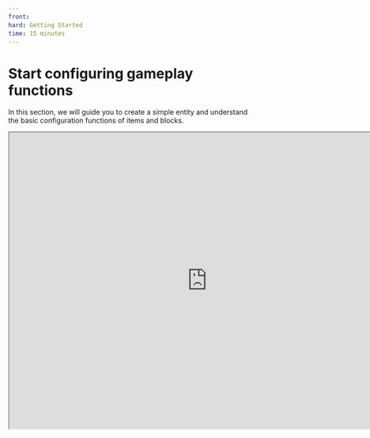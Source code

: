```yaml
---
front: 
hard: Getting Started
time: 15 minutes
---
```

# Start configuring gameplay functions

In this section, we will guide you to create a simple entity and understand the basic configuration functions of items and blocks.

<iframe src="https://cc.163.com/act/m/daily/iframeplayer/?id=632862a66b13db499d094757" width="800" height="600" allow="fullscreen"/>

## Entity

After learning the basic gameplay tutorial, I believe everyone must have a basic understanding of entities. Then for an entity, its AI and behavior are crucial. Next, we will guide you to create and configure a simple entity.

First, after opening the Minecraft development workbench, create a blank add-on package, and then enter the editor.

In the level editor, click the New button, find the entity in the Configuration category, and click Next.

![](./images/01.png)

In the data template, we select a zombie template and name it `custom_zombie` as an example.

![](./images/02.png)

Then in the property panel on the right, you can see the various properties of this new custom zombie.

![](./images/03.png)

Let's take a look at all the properties of this custom zombie. You can see that there are three major categories of properties for an entity to configure in the editor. They are

- Basic properties
- Behavior package components
- Resource package components

### Basic properties

In the basic properties, you can see the identifier of our custom entity. This cannot be modified in the editor, but we can use the summon command in the game with the identifier to summon the entity of the custom zombie we configured.

At the same time, you can also configure the in-game name here, that is, the name it displays in the game. For example, in the figure below, we change it to `Custom Zombie`, so if we are killed by this zombie in the game, the death message will show Custom Zombie.

The checkboxes behind Natural Generation and Summon Generation represent whether this entity is allowed to be generated in this way. Move the mouse over the name of the attribute, and if there is a comment, the comment of this attribute will be displayed, as shown in the figure below.

> Can be generated using /summon

![](./images/04.png)

### Behavior Pack Components


Here we need to introduce a concept. All add-on packs for the Bedrock Edition of Minecraft are divided into two packages: behavior packs and resource packs. As the name implies, behavior packs are packages that define behaviors, while resource packs are mainly artistic resources such as pictures, audio, and models.

Therefore, our behavior pack component is mainly responsible for configuring some definitions of the behavior logic of this entity, such as whether this zombie will catch fire, how much health it has, how much attack power it has, how it attacks, and so on.

Click the `Add Attribute` button on the right side of the behavior pack component to select and add some available behavior attributes that are not in the current entity.

![](./images/05.png)

In the pop-up window of adding attributes, you can clearly see the English name, data type, Chinese name, and description of the feature. We can find the attributes we want to add or delete here, and click the adjustment button in the lower right corner to adjust the entity behavior.

> Careful students may have discovered the data type column
>
> So most of the data types here are Dict, what does it mean?
>
> Dict is a dictionary, which can be understood as a mapping, indicating that this configuration item has many sub-parameters that can be set.
>
> There are many data types. Here are some basic data types and their popular explanations for reference
>
> | Data Type | Definition |
> | :------: | :-----------------: |
> | Bool | Boolean value (true/false, yes/no) |
> | Int | Integer (1,2,100) |
> | Float | Real number (3.1415,0.0001) |
> | Str | Text (Hello, my world) |

At the same time, we can also search for keywords in the `Search...` window, such as searching for `burning in the sun`.

![](./images/41.png)

Next, we can try to modify the behavior so that this zombie does not burn in the sun.

![](./images/06.png)

Find the attribute of burning in the sun, hover the mouse over this word, and you can see the specific meaning of this attribute. Although it does not support editing, we can delete it. Click the trash can icon on the right to delete this attribute. After deleting it, we enter the game to check the effect.

After entering the game, we have two ways to generate this custom monster, one is to use the summon command, and the other is to use the spawn egg.

Find the identifier of our custom entity in the editor, for example, mine is `afhui:custom_zombie`, just enter `/summon afhui:custom_zombie` in the game

![](./images/07.png)

You can see that our custom zombie is successfully summoned and will not burn in the sun.

You can also use the spawn egg to generate this creature. In the spawn egg category of the creative inventory, find the spawn egg containing the entity identifier and use it like the original spawn egg.

(Because we did not configure the corresponding item name for this spawn egg, the item name displayed here is a long string of English)

![](./images/08.png)


### Resource Pack Component

The resource pack component defines the model and texture of this entity, and can switch the entity's model and texture to the model we want.

## Item

The general steps for creating an item are the same as those for an entity.

Click the New button, find the item in the Configuration category, and click Next. Select a data template or an empty template, enter a name and create it.

![](./images/09.png)

For example, here is an edible item, then enter a name and create it.

After creation, the attributes of the item and the entity are roughly divided into basic attributes, resource pack components, and behavior pack components. However, the item has an additional armor wearable attribute, which is used to configure the animation, model, texture and other functions of the armor. The operation method is basically the same as that of the entity.

Here we make an enhanced apple that restores 10 points of satiety and has a life-enhancing effect as an example.

![](./images/10.png)

Configure according to the above picture, and you can find our enhanced apple after entering the game. After eating, it can replenish 10 hunger points and give the potion effect of life enhancement.

## Block

Also click the configuration category in the new creation and select the block. Here we can select the data template we want and enter the name to create it.

For example, we can create a glowing block as a demonstration.

![](./images/11.png)

In the property bar, we can set various properties of this custom block.

![](./images/12.png)

The property that determines whether this block will glow is its brightness property.

![](./images/13.png)

Move the mouse to the brightness label to see the relevant instructions. The brightness value of the block can be between 0-1.

It is not difficult to guess that the larger this value, the greater the brightness. We modify this value and enter the game to verify our guess.

- Brightness 0.1

![](./images/42.png)

- Brightness 1.0

![](./images/43.png)


After learning how to configure entities, items, and blocks, I believe everyone can see that the use of the editor for editing various game modes is similar. As long as you have a certain understanding of the game, you can easily add game content.
